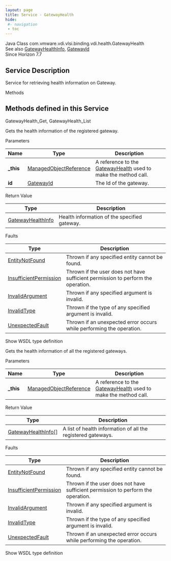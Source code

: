 ```yaml
---
layout: page
title: Service - GatewayHealth
hide:
 #- navigation
 - toc
---
```


  
  
  



Java Class
    com.vmware.vdi.vlsi.binding.vdi.health.GatewayHealth  
See also
     [GatewayHealthInfo](vdi.health.GatewayHealth.GatewayHealthInfo.md), [GatewayId](vdi.entity.GatewayId.md)  
Since 
    Horizon 7.7

  


## Service Description

Service for retrieving health information on Gateway. 

Methods

Methods defined in this Service   
---  
GatewayHealth_Get, GatewayHealth_List  
  



Gets the health information of the registered gateway. 

Parameters 

Name| Type| Description  
---|---|---  
**_this**| [ManagedObjectReference](vmodl.ManagedObjectReference.md)|  A reference to the [GatewayHealth](vdi.health.GatewayHealth.md) used to make the method call.   
**id**| [GatewayId](vdi.entity.GatewayId.md)|  The Id of the gateway.   
  
  


Return Value 

Type |  Description   
---|---  
[GatewayHealthInfo](vdi.health.GatewayHealth.GatewayHealthInfo.md)| Health information of the specified gateway.  
  


Faults 

Type |  Description   
---|---  
[EntityNotFound](vdi.fault.EntityNotFound.md)| Thrown if any specified entity cannot be found.  
[InsufficientPermission](vdi.fault.InsufficientPermission.md)| Thrown if the user does not have sufficient permission to perform the operation.  
[InvalidArgument](vdi.fault.InvalidArgument.md)| Thrown if any specified argument is invalid.  
[InvalidType](vdi.fault.InvalidType.md)| Thrown if the type of any specified argument is invalid.  
[UnexpectedFault](vdi.fault.UnexpectedFault.md)| Thrown if an unexpected error occurs while performing the operation.  
  
Show WSDL type definition

  
  
  



Gets the health information of all the registered gateways. 

Parameters 

Name| Type| Description  
---|---|---  
**_this**| [ManagedObjectReference](vmodl.ManagedObjectReference.md)|  A reference to the [GatewayHealth](vdi.health.GatewayHealth.md) used to make the method call.   
  


Return Value 

Type |  Description   
---|---  
[GatewayHealthInfo[]](vdi.health.GatewayHealth.GatewayHealthInfo.md)| A list of health information of all the registered gateways.  
  


Faults 

Type |  Description   
---|---  
[EntityNotFound](vdi.fault.EntityNotFound.md)| Thrown if any specified entity cannot be found.  
[InsufficientPermission](vdi.fault.InsufficientPermission.md)| Thrown if the user does not have sufficient permission to perform the operation.  
[InvalidArgument](vdi.fault.InvalidArgument.md)| Thrown if any specified argument is invalid.  
[InvalidType](vdi.fault.InvalidType.md)| Thrown if the type of any specified argument is invalid.  
[UnexpectedFault](vdi.fault.UnexpectedFault.md)| Thrown if an unexpected error occurs while performing the operation.  
  
Show WSDL type definition

  
  
  
  
  
  
  

